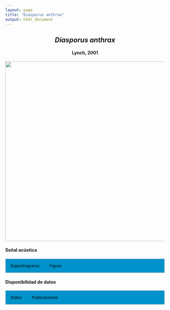 ```yaml
---
layout: page
title: "Diasporus anthrax"
output: html_document
---
```


<style>
/* Simplified CSS for tabs */
.tab {
  overflow: hidden;
  border: 1px solid #ccc;
  background-color: #0092ca;
}
.tab button {
  background-color: inherit;
  float: left;
  border: none;
  cursor: pointer;
  padding: 14px 16px;
  transition: background-color 0.3s;
}
.tab button:hover {
  background-color: #ddd;
}
.tab button.active {
  background-color: #ccc;
}
.tabcontent {
  display: none;
  padding: 6px 12px;
  border: 1px solid #ccc;
  border-top: none;
}
.audio-container {
  margin-bottom: 10px;
}
body h1 {
  display: none;
}
</style>

<script>
function openTab(evt, tabName) {
  document.querySelectorAll('.tabcontent').forEach(tab => tab.style.display = "none");
  document.querySelectorAll('.tablinks').forEach(link => link.classList.remove('active'));
  document.getElementById(tabName).style.display = "block";
  evt.currentTarget.classList.add('active');
}
</script>

<!-- Species presentation -->
<div style="text-align: center;">
  <h2><i>Diasporus anthrax</i></h2>
  <h4>Lynch, 2001</h4>
  <img src="{{ site.baseurl }}/images/especie_Diasporus_anthrax.png" style="width:15cm;">
</div>

#### Señal acústica

<!-- Tabs section -->
<div class="tab">
  <button class="tablinks" onclick="openTab(event, 'Espectro')">Espectrograma</button>
  <button class="tablinks" onclick="openTab(event, 'fig')">Figura</button>
</div>

<!-- Seccion Espectrograma -->
<div id="Espectro" class="tabcontent" style="text-align: center;">
  <video width="100%" height="auto" controls>
    <source src="{{ site.baseurl }}/Espectrograms/dyna_Diasporus_anthrax.mp4" type="video/mp4">
    Tu navegador no soporta el elemento de video.
  </video>
</div>

<!-- Seccion Figura -->
<div id="fig" class="tabcontent" style="text-align: center;">
  <img src="{{ site.baseurl }}/images/spec_Diasporus_anthrax.png" style="width:15cm;">
</div>

#### Disponibilidad de datos

<!-- Tabs section -->
<div class="tab">
  <button class="tablinks" onclick="openTab(event, 'dat')">Datos</button>
  <button class="tablinks" onclick="openTab(event, 'pubs')">Publicaciones</button>
</div>

<!-- Seccion Datos -->
<div id="dat" class="tabcontent">
  <p><strong>Disponible en Figshare</strong></p>
  <p>Daza, J.M. (2024). Diasporus anthrax (Anura: Eleutherodactylidae) advertisement call. figshare. Media.  
    <a href="https://doi.org/10.6084/m9.figshare.27985289.v1">https://doi.org/10.6084/m9.figshare.27985289.v1</a>
  </p>
</div>

<!-- Seccion Publicaciones -->
<div id="pubs" class="tabcontent">
  <p><strong>Jiménez-Rivillas, C., L.M. Vargas-Ortíz, J.M. Fang-Ortega, J. Difilippo-Taborda and J.M. Daza.</strong> 2013. Advertisement call of <i>Diasporus anthrax</i> Lynch, 2001 (Anura: Eleutherodactylidae) with comparison to calls of congeneric species. <i>South American Journal of Herpetology</i> 8: 1–4.  
  <a href="http://dx.doi.org/10.2994/SAJH-D-12-00020.2" target="_blank">http://dx.doi.org/10.2994/SAJH-D-12-00020.1.</a></p>

</div>
